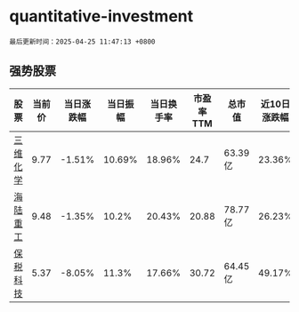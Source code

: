 # quantitative-investment

`最后更新时间：2025-04-25 11:47:13 +0800`

## 强势股票

|股票|当前价|当日涨跌幅|当日振幅|当日换手率|市盈率TTM|总市值|近10日涨跌幅|
|----|----|----|----|----|----|----|----|
|[三维化学](https://xueqiu.com/S/SZ002469)|9.77|-1.51%|10.69%|18.96%|24.7|63.39亿|23.36%|
|[海陆重工](https://xueqiu.com/S/SZ002255)|9.48|-1.35%|10.2%|20.43%|20.88|78.77亿|26.23%|
|[保税科技](https://xueqiu.com/S/SH600794)|5.37|-8.05%|11.3%|17.66%|30.72|64.45亿|49.17%|
